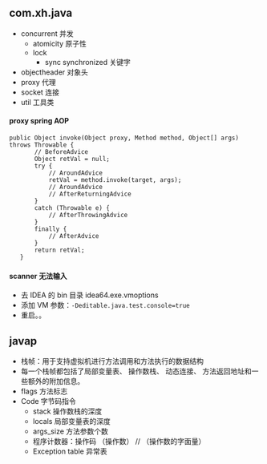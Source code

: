 ## com.xh.java
- concurrent 并发
    - atomicity 原子性
    - lock
        - sync synchronized 关键字
- objectheader 对象头
- proxy 代理
- socket 连接
- util 工具类

#### proxy spring AOP
```
public Object invoke(Object proxy, Method method, Object[] args) throws Throwable {
       // BeforeAdvice
       Object retVal = null;
       try {
           // AroundAdvice
           retVal = method.invoke(target, args);
           // AroundAdvice
           // AfterReturningAdvice
       }
       catch (Throwable e) {
           // AfterThrowingAdvice
       }
       finally {
           // AfterAdvice
       }
       return retVal;
   }
```

#### scanner 无法输入
- 去 IDEA 的 bin 目录 idea64.exe.vmoptions
- 添加 VM 参数：`-Deditable.java.test.console=true`
- 重启。。

## javap
- 栈帧：用于支持虚拟机进行方法调用和方法执行的数据结构
- 每一个栈帧都包括了局部变量表、 操作数栈、 动态连接、 方法返回地址和一些额外的附加信息。
- flags 方法标志
- Code 字节码指令
    - stack 操作数栈的深度
    - locals 局部变量表的深度
    - args_size 方法参数个数
    - 程序计数器：操作码 （操作数） // （操作数的字面量）
    - Exception table 异常表